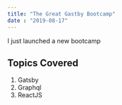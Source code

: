 ```yaml
---
title: "The Great Gastby Bootcamp"
date : "2019-08-17"
---
```


I just launched a new bootcamp

## Topics Covered ##

1. Gatsby
2. Graphql
3. ReactJS

